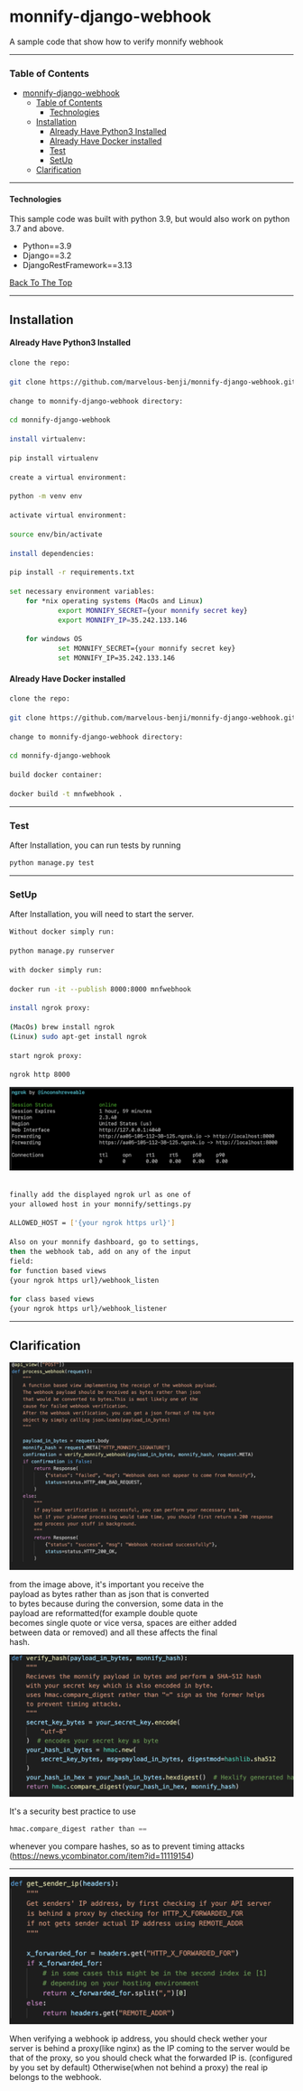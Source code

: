 # monnify-django-webhook
A sample code that show how to verify monnify webhook

---

### Table of Contents

- [monnify-django-webhook](#monnify-django-webhook)
    - [Table of Contents](#table-of-contents)
      - [Technologies](#technologies)
  - [Installation](#installation)
      - [Already Have Python3 Installed](#already-have-python3-installed)
      - [Already Have Docker installed](#already-have-docker-installed)
    - [Test](#test)
    - [SetUp](#setup)
  - [Clarification](#clarification)

---

#### Technologies
This sample code was built with python 3.9, but would also work on python 3.7 and above. 

- Python==3.9
- Django==3.2
- DjangoRestFramework==3.13
  
[Back To The Top](#read-me-template)

---

## Installation
#### Already Have Python3 Installed
```bash
clone the repo:

git clone https://github.com/marvelous-benji/monnify-django-webhook.git

change to monnify-django-webhook directory:

cd monnify-django-webhook

install virtualenv:

pip install virtualenv

create a virtual environment:

python -m venv env

activate virtual environment:

source env/bin/activate

install dependencies:

pip install -r requirements.txt

set necessary environment variables:
    for *nix operating systems (MacOs and Linux)
            export MONNIFY_SECRET={your monnify secret key}
            export MONNIFY_IP=35.242.133.146

    for windows OS
            set MONNIFY_SECRET={your monnify secret key}
            set MONNIFY_IP=35.242.133.146
```

#### Already Have Docker installed

```bash
clone the repo:

git clone https://github.com/marvelous-benji/monnify-django-webhook.git

change to monnify-django-webhook directory:

cd monnify-django-webhook

build docker container:

docker build -t mnfwebhook .

```
---

### Test
After Installation, you can run tests by running
```bash
python manage.py test
```
---

### SetUp
After Installation, you will need to start the server.
```bash
Without docker simply run:

python manage.py runserver

with docker simply run:
 
docker run -it --publish 8000:8000 mnfwebhook

install ngrok proxy:

(MacOs) brew install ngrok
(Linux) sudo apt-get install ngrok

start ngrok proxy:

ngrok http 8000
```

![image](ngrok.png)

```bash

finally add the displayed ngrok url as one of   
your allowed host in your monnify/settings.py  

ALLOWED_HOST = ['{your ngrok https url}']

Also on your monnify dashboard, go to settings,  
then the webhook tab, add on any of the input  
field:
for function based views
{your ngrok https url}/webhook_listen 

for class based views
{your ngrok https url}/webhook_listener
```
---

## Clarification

![image](func_view.png)

from the image above, it's important you receive the  
 payload as bytes rather than as json that is converted  
to bytes because during the conversion, some data in the  
payload are reformatted(for example double quote   
becomes single quote or vice versa, spaces are either added  
between data or removed) and all these affects the final  
hash.

![image](hook.png)

It's a security best practice to use  
```python
hmac.compare_digest rather than ==
```  
whenever you compare hashes, so as to prevent timing attacks (https://news.ycombinator.com/item?id=11119154)  

---

![image](ip.png)

When verifying a webhook ip address, you should  check wether your   
server is behind a proxy(like nginx)  as the IP coming to the server would be that of the proxy, so you should check what the forwarded IP is. (configured by you set by default) Otherwise(when not behind a proxy) the real ip belongs to the webhook.







